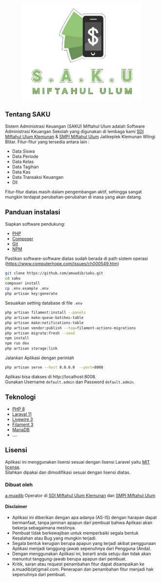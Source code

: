 <p align="center"><a href="https://github.com/amuadib/saku" target="_blank"><img src="https://github.com/amuadib/saku/blob/main/public/logo_full_h.png?raw=true" width="400" alt="Logo S.A.K.U"></a></p>

## Tentang SAKU

Sistem Administrasi Keuangan (SAKU) Miftahul Ulum adalah Software Administrasi Keuangan Sekolah yang digunakan di lembaga kami [SDI Miftahul Ulum Klemunan](https://sdi.miftahululum.web.id) & [SMPI Miftahul Ulum](https://smpi.miftahululum.web.id) Jatikeplek Klemunan Wlingi Blitar. Fitur-fitur yang tersedia antara lain :

-   Data Siswa
-   Data Periode
-   Data Kelas
-   Data Tagihan
-   Data Kas
-   Data Transaksi Keuangan
-   Dll

Fitur-fitur diatas masih dalam pengembangan aktif, sehingga sangat mungkin terdapat perubahan-perubahan di masa yang akan datang.

## Panduan instalasi

Siapkan software pendukung:

-   [PHP](https://www.php.net/)
-   [Composer](https://getcomposer.org/)
-   [Git](https://git-scm.com/)
-   [NPM](https://www.npmjs.com/)

Pastikan software-software diatas sudah berada di path sistem operasi (https://www.computerhope.com/issues/ch000549.htm)

```bash
git clone https://github.com/amuadib/saku.git
cd saku
composer install
cp .env.example .env
php artisan key:generate
```

Sesuaikan setting database di file `.env`

```bash
php artisan filament:install --panels
php artisan make:queue-batches-table
php artisan make:notifications-table
php artisan vendor:publish --tag=filament-actions-migrations
php artisan migrate:fresh --seed
npm install
npm run dev
php artisan storage:link
```

Jalankan Aplikasi dengan perintah

```bash
php artisan serve --host 0.0.0.0  --port=8008
```

Aplikasi bisa diakses di http://localhost:8008. <br/>
Gunakan Username `default.admin` dan Password `default.admin`.

## Teknologi

-   [PHP 8](https://www.php.net/)
-   [Laraval 11](https://laravel.com)
-   [Livewire 3](https://laravel-livewire.com/)
-   [Filament 3](https://filamentphp.com/)
-   [MariaDB](https://mariadb.org/)
-   ....

## Lisensi

Aplikasi ini menggunakan lisensi sesuai dengan lisensi Laravel yaitu [MIT license](https://opensource.org/licenses/MIT).<br/>
Silahkan dipakai dan dimodifikasi sesuai dengan lisensi diatas.

### Dibuat oleh

[a.muadib](https://github.com/amuadib) Operator di
[SDI Miftahul Ulum Klemunan](https://sdi.miftahululum.web.id) dan
[SMPI Miftahul Ulum](https://smpi.miftahululum.web.id)

#### Disclaimer

-   Aplikasi ini diberikan dengan apa adanya (AS-IS) dengan harapan dapat bermanfaat, tanpa jaminan apapun dari pembuat bahwa Aplikasi akan bekerja sebagaimana mestinya.
-   Pembuat tidak berkewajiban untuk memperbaiki segala bentuk Kesalahan atau Bug yang mungkin terjadi.
-   Segala bentuk kerugian berupa apapun yang terjadi akibat penggunaan Aplikasi menjadi tanggung-jawab sepenuhnya dari Pengguna (Anda).
-   Dengan menggunakan Aplikasi ini, berarti anda setuju dan tidak akan menuntut tanggung-jawab berupa apapun dari pembuat.
-   Kritik, saran atau request penambahan fitur dapat disampaikan ke a.muadib(at)gmail.com. Penerapan dan penambahan fitur menjadi hak sepenuhnya dari pembuat.
